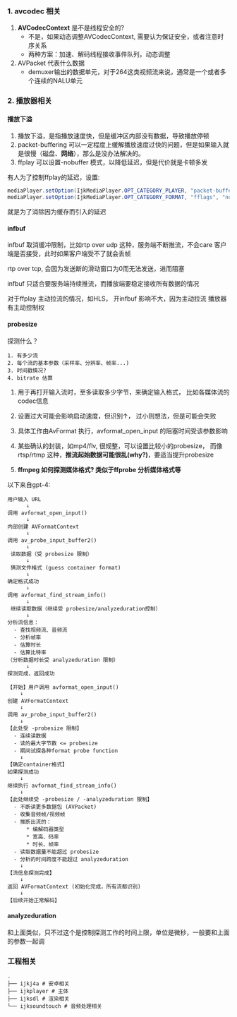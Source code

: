 ### 1. avcodec 相关
1. **AVCodecContext** 是不是线程安全的?
    * 不是，如果动态调整AVCodecContext, 需要认为保证安全，或者注意时序关系
    * 两种方案：加速、解码线程接收事件队列，动态调整
2. AVPacket 代表什么数据
    * demuxer输出的数据单元，对于264这类视频流来说，通常是一个或者多个连续的NALU单元

### 2. 播放器相关

#### 播放下溢
1. 播放下溢，是指播放速度快，但是缓冲区内部没有数据，导致播放停顿
2. packet-buffering 可以一定程度上缓解播放速度过快的问题，但是如果输入就是很慢（磁盘、**网络**），那么是没办法解决的。
3. ffplay 可以设置-nobuffer 模式，以降低延迟，但是代价就是卡顿多发

有人为了控制ffplay的延迟，设置:
```java
mediaPlayer.setOption(IjkMediaPlayer.OPT_CATEGORY_PLAYER, "packet-buffering", 0);
mediaPlayer.setOption(IjkMediaPlayer.OPT_CATEGORY_FORMAT, "fflags", "nobuffer");
```
就是为了消除因为缓存而引入的延迟

#### infbuf
infbuf 取消缓冲限制，比如rtp over udp 这种，服务端不断推流，不会care 客户端是否接受，此时如果客户端受不了就会丢帧

rtp over tcp, 会因为发送断的滑动窗口为0而无法发送，进而阻塞

infbuf 只适合要服务端持续推流，而播放端要稳定接收所有数据的情况

对于ffplay 主动拉流的情况，如HLS， 开infbuf 影响不大，因为主动拉流 播放器有主动控制权

#### probesize
探测什么？
```
1. 有多少流
2. 每个流的基本参数（采样率、分辨率、帧率...)
3. 时间戳情况?
4. bitrate 估算
```

1. 用于再打开输入流时，至多读取多少字节，来确定输入格式， 比如各媒体流的codec信息

2. 设置过大可能会影响启动速度，但识别↑， 过小则想法，但是可能会失败

3. 具体工作由AvFormat 执行，avformat_open_input 的阻塞时间受该参数影响

4. 某些确认的封装，如mp4/flv, 很规整，可以设置比较小的probesize， 而像rtsp/rtmp 这种，**推流起始数据可能很乱(why?)**，要适当提升probesize

5. **ffmpeg 如何探测媒体格式? 类似于ffprobe 分析媒体格式等**

以下来自gpt-4:
```
用户输入 URL
      ↓
调用 avformat_open_input()
      ↓
内部创建 AVFormatContext
      ↓
调用 av_probe_input_buffer2()
      ↓
 读取数据（受 probesize 限制）
      ↓
 猜测文件格式 (guess container format)
      ↓
确定格式成功
      ↓
调用 avformat_find_stream_info()
      ↓
 继续读取数据（继续受 probesize/analyzeduration控制）
      ↓
分析流信息：
  - 查找视频流、音频流
  - 分析帧率
  - 估算时长
  - 估算比特率
（分析数据时长受 analyzeduration 限制）
      ↓
探测完成，返回成功

```

```
【开始】用户调用 avformat_open_input()
    ↓
创建 AVFormatContext
    ↓
调用 av_probe_input_buffer2()
    ↓
【此处受 -probesize 限制】
  - 连续读数据
  - 读的最大字节数 <= probesize
  - 期间试探各种format probe function
    ↓
【确定container格式】
如果探测成功
    ↓
继续执行 avformat_find_stream_info()
    ↓
【此处继续受 -probesize / -analyzeduration 限制】
  - 不断读更多数据包 (AVPacket)
  - 收集音频帧/视频帧
  - 推断出流的：
      * 编解码器类型
      * 宽高、码率
      * 时长、帧率
  - 读取数据量不能超过 probesize
  - 分析的时间跨度不能超过 analyzeduration
    ↓
【流信息探测完成】
    ↓
返回 AVFormatContext (初始化完成，所有流都识别)
    ↓
【后续开始正常解码】
```


#### analyzeduration
和上面类似，只不过这个是控制探测工作的时间上限，单位是微秒，一般要和上面的参数一起调


### 工程相关
```
.
├── ijkj4a # 安卓相关
├── ijkplayer # 主体
├── ijksdl # 渲染相关
└── ijksoundtouch # 音频处理相关
```